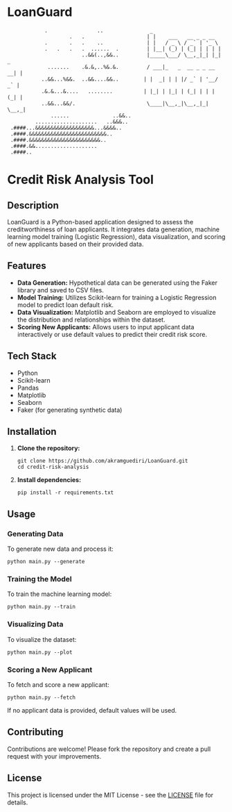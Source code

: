 # LoanGuard
```plaintext
            .                ..               _                           
                    .   .                    | |    ___   __ _ _ __       
            .       .   .    ..              | |   / _ \ / _` | '_ \      
            .   .   .   .  ......  .         | |__| (_) | (_| | | | |     
                        ..&&(..,&&..         |_____\___/ \__,_|_| |_|  _ 
             .......    .&.&,..%&.&.         / ___|_   _  __ _ _ __ __| |
           ..&&...%&&.  ..&&....&&..        | |  _| | | |/ _` | '__/ _` |
           .&.&...&....   ........          | |_| | |_| | (_| | | | (_| |
           ..&&...&&/.                       \____|\__,_|\__,_|_|  \__,_|
              ......              ..&&..
         ....................   ..&&&.. 
 .####...&&&&&&&&&&&&&&&&&&&...&&&&..   
 .####.&&&&&&&&&&&&&&&&&&&&&&&&&..      
 .####.&&&&&&&&&&&&&&&&&&&&&&&..        
 .####.&&....................           
 .####..
```
# Credit Risk Analysis Tool


## Description

LoanGuard is a Python-based application designed to assess the creditworthiness of loan applicants. It integrates data generation, machine learning model training (Logistic Regression), data visualization, and scoring of new applicants based on their provided data.

## Features

- **Data Generation:** Hypothetical data can be generated using the Faker library and saved to CSV files.
- **Model Training:** Utilizes Scikit-learn for training a Logistic Regression model to predict loan default risk.
- **Data Visualization:** Matplotlib and Seaborn are employed to visualize the distribution and relationships within the dataset.
- **Scoring New Applicants:** Allows users to input applicant data interactively or use default values to predict their credit risk score.

## Tech Stack

- Python
- Scikit-learn
- Pandas
- Matplotlib
- Seaborn
- Faker (for generating synthetic data)

## Installation

1. **Clone the repository:**

   ```
   git clone https://github.com/akramguediri/LoanGuard.git
   cd credit-risk-analysis
   ```

2. **Install dependencies:**

   ```
   pip install -r requirements.txt
   ```

## Usage

### Generating Data

To generate new data and process it:

```
python main.py --generate
```

### Training the Model

To train the machine learning model:

```
python main.py --train
```

### Visualizing Data

To visualize the dataset:

```
python main.py --plot
```

### Scoring a New Applicant

To fetch and score a new applicant:

```
python main.py --fetch
```

If no applicant data is provided, default values will be used.

## Contributing

Contributions are welcome! Please fork the repository and create a pull request with your improvements.

## License

This project is licensed under the MIT License - see the [LICENSE](LICENSE) file for details.
